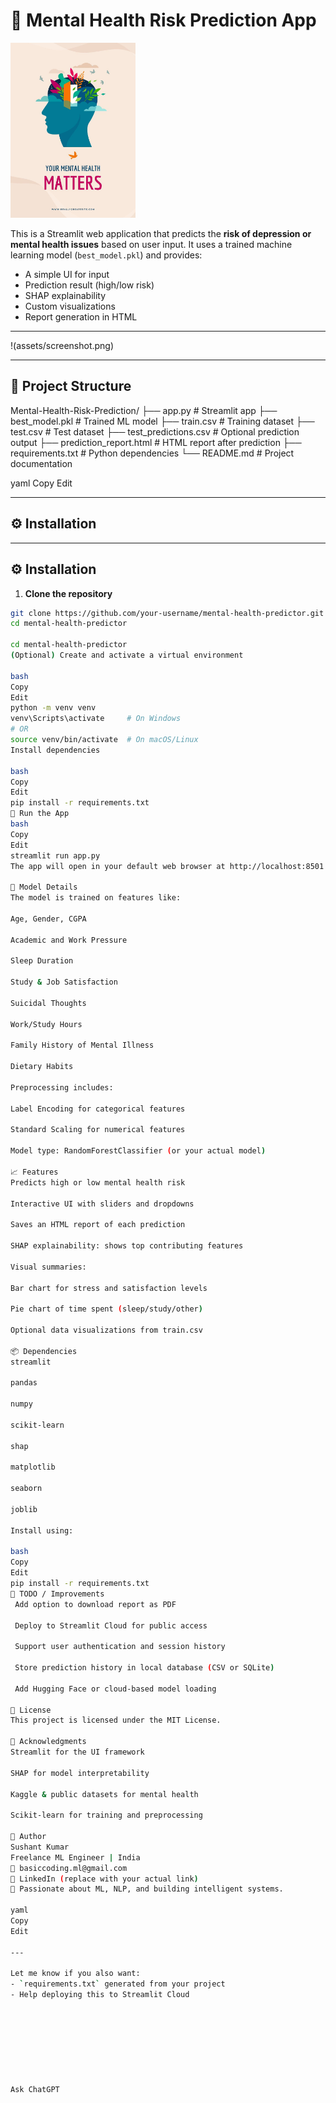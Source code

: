 # 🧠 Mental Health Risk Prediction App

<img src="mental_health.jpg" alt="App Screenshot" width="200"/>

This is a Streamlit web application that predicts the **risk of depression or mental health issues** based on user input. It uses a trained machine learning model (`best_model.pkl`) and provides:
- A simple UI for input
- Prediction result (high/low risk)
- SHAP explainability
- Custom visualizations
- Report generation in HTML

---

!(assets/screenshot.png) 

---

## 📁 Project Structure

Mental-Health-Risk-Prediction/
├── app.py # Streamlit app
├── best_model.pkl # Trained ML model
├── train.csv # Training dataset
├── test.csv # Test dataset
├── test_predictions.csv # Optional prediction output
├── prediction_report.html # HTML report after prediction
├── requirements.txt # Python dependencies
└── README.md # Project documentation

yaml
Copy
Edit

---

## ⚙️ Installation


---

## ⚙️ Installation

1. **Clone the repository**
```bash
git clone https://github.com/your-username/mental-health-predictor.git
cd mental-health-predictor

cd mental-health-predictor
(Optional) Create and activate a virtual environment

bash
Copy
Edit
python -m venv venv
venv\Scripts\activate     # On Windows
# OR
source venv/bin/activate  # On macOS/Linux
Install dependencies

bash
Copy
Edit
pip install -r requirements.txt
🧪 Run the App
bash
Copy
Edit
streamlit run app.py
The app will open in your default web browser at http://localhost:8501

🧠 Model Details
The model is trained on features like:

Age, Gender, CGPA

Academic and Work Pressure

Sleep Duration

Study & Job Satisfaction

Suicidal Thoughts

Work/Study Hours

Family History of Mental Illness

Dietary Habits

Preprocessing includes:

Label Encoding for categorical features

Standard Scaling for numerical features

Model type: RandomForestClassifier (or your actual model)

📈 Features
Predicts high or low mental health risk

Interactive UI with sliders and dropdowns

Saves an HTML report of each prediction

SHAP explainability: shows top contributing features

Visual summaries:

Bar chart for stress and satisfaction levels

Pie chart of time spent (sleep/study/other)

Optional data visualizations from train.csv

📦 Dependencies
streamlit

pandas

numpy

scikit-learn

shap

matplotlib

seaborn

joblib

Install using:

bash
Copy
Edit
pip install -r requirements.txt
📌 TODO / Improvements
 Add option to download report as PDF

 Deploy to Streamlit Cloud for public access

 Support user authentication and session history

 Store prediction history in local database (CSV or SQLite)

 Add Hugging Face or cloud-based model loading

📝 License
This project is licensed under the MIT License.

🙏 Acknowledgments
Streamlit for the UI framework

SHAP for model interpretability

Kaggle & public datasets for mental health

Scikit-learn for training and preprocessing

👤 Author
Sushant Kumar
Freelance ML Engineer | India
📧 basiccoding.ml@gmail.com
🔗 LinkedIn (replace with your actual link)
🐍 Passionate about ML, NLP, and building intelligent systems.

yaml
Copy
Edit

---

Let me know if you also want:
- `requirements.txt` generated from your project
- Help deploying this to Streamlit Cloud








Ask ChatGPT
